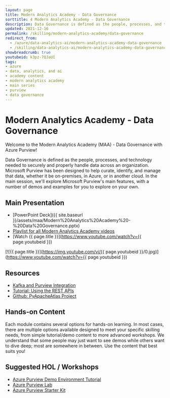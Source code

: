 ```yaml
---
layout: page
title: Modern Analytics Academy - Data Governance
sorttitle: 4 Modern Analytics Academy - Data Governance
description: Data Governance is defined as the people, processes, and technology needed to securely and properly handle data across an organization. Microsoft Purview has been designed to help curate, identify, and manage that data, whether it be on-premises, in Azure, or in another cloud. In the main session, we'll explore Microsoft Purview's main features, with a number of demos and examples for you to explore on your own.
updated: 2021-12-16
permalink: /skilling/modern-analytics-academy/data-governance
redirect_from:
  - /azure/data-analytics-ai/modern-analytics-academy-data-governance
  - /skilling/data-analytics-ai/modern-analytics-academy-data-governance
showbreadcrumb: true
youtubeid: k3pz-7QJaUI
tags: 
- azure
- data, analytics, and ai
- academy content
- modern analytics academy
- main series
- purview
- data governance
---
```


# Modern Analytics Academy - Data Governance

Welcome to the Modern Analytics Academy (MAA) - Data Governance with Azure Purview!

Data Governance is defined as the people, processes, and technology needed to securely and properly handle data across an organization. Microsoft Purview has been designed to help curate, identify, and manage that data, whether it be on-premises, in Azure, or in another cloud. In the main session, we'll explore Microsoft Purview's main features, with a number of demos and examples for you to explore on your own.

## Main Presentation

* [PowerPoint Deck]({{ site.baseurl }}/assets/maa/Modern%20Analytics%20Academy%20-%20Data%20Governance.pptx)
* [Playlist for all Modern Analytics Academy videos](https://www.youtube.com/playlist?list=PL8_VXqhvJI9DtxeuFmmQ0V6Z_zL0MXnnI)
* [Watch {{ page.title }}](https://www.youtube.com/watch?v={{ page.youtubeid }})

[![{{ page.title }}](https://img.youtube.com/vi/{{ page.youtubeid }}/0.jpg)](https://www.youtube.com/watch?v={{ page.youtubeid }})

## Resources

* [Kafka and Purview Integration](https://docs.microsoft.com/en-us/azure/purview/manage-kafka-dotnet)
* [Tutorial: Using the REST APIs](https://docs.microsoft.com/en-us/azure/purview/tutorial-using-rest-apis)
* [Github: PyApacheAtlas Project](https://github.com/wjohnson/pyapacheatlas)

## Hands-on Content

Each module contains several options for hands-on learning. In most cases, there are multiple options available designed to meet your specific skilling needs, from simple tutorial/demo content to more advanced workshops. We understand that some people may just want to see demos while others want to dive deep; most are somewhere in between. Use the content that best suits you!

## Suggested HOL / Workshops

* [Azure Purview Demo Environment Tutorial](https://github.com/tayganr/purviewdemo)
* [Azure Purview Lab](https://github.com/tayganr/purviewlab)
* [Azure Purview Starter Kit](https://github.com/Azure/Azure-Purview-Starter-Kit)
